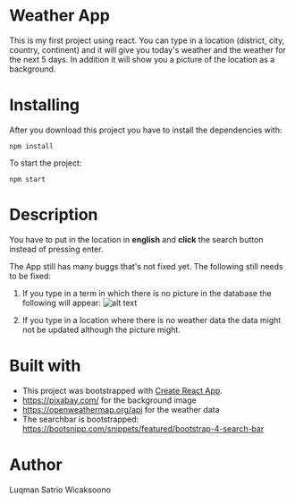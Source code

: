 # Weather App

This is my first project using react. You can type in a location (district, city, country, continent) and it will give you today's weather and the weather for the next 5 days. In addition it will show you a picture of the location as a background.

# Installing

After you download this project you have to install the dependencies with:

`npm install`

To start the project:

`npm start`


# Description

You have to put in the location in **english** and **click** the search button instead of pressing enter.

The App still has many buggs that's not fixed yet.
The following still needs to be fixed:

1. If you type in a term in which there is no picture in the database the following will appear:
![alt text](https://raw.github.com/LuqmanSatrio/WetterApp-React-/master/Buggs-Screenshot/unhandledPictureError.png)

2. If you type in a location where there is no weather data the data might not be updated although the picture might.

# Built with

* This project was bootstrapped with [Create React App](https://github.com/facebookincubator/create-react-app).
* https://pixabay.com/ for the background image
* https://openweathermap.org/api for the weather data
* The searchbar is bootstrapped: https://bootsnipp.com/snippets/featured/bootstrap-4-search-bar

# Author

Luqman Satrio Wicaksoono

